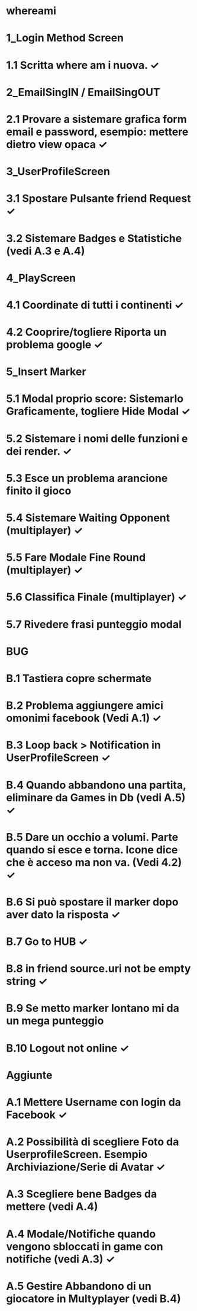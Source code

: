 # whereami

# 1_Login Method Screen
# 1.1 Scritta where am i nuova. ✓

# 2_EmailSingIN / EmailSingOUT
# 2.1 Provare a sistemare grafica form email e password, esempio: mettere dietro view opaca ✓

# 3_UserProfileScreen
# 3.1 Spostare Pulsante friend Request ✓
# 3.2 Sistemare Badges e Statistiche (vedi A.3 e A.4)

# 4_PlayScreen
# 4.1 Coordinate di tutti i continenti  ✓
# 4.2 Cooprire/togliere Riporta un problema google ✓

# 5_Insert Marker
# 5.1 Modal proprio score: Sistemarlo Graficamente, togliere Hide Modal ✓
# 5.2 Sistemare i nomi delle funzioni e dei render. ✓
# 5.3 Esce un problema arancione finito il gioco 
# 5.4 Sistemare Waiting Opponent (multiplayer) ✓
# 5.5 Fare Modale Fine Round (multiplayer) ✓
# 5.6 Classifica Finale (multiplayer) ✓
# 5.7 Rivedere frasi punteggio modal 

# BUG
# B.1 Tastiera copre schermate 
# B.2 Problema aggiungere amici omonimi facebook (Vedi A.1) ✓
# B.3 Loop back > Notification in UserProfileScreen ✓
# B.4 Quando abbandono una partita, eliminare da Games in Db (vedi A.5) ✓
# B.5 Dare un occhio a volumi. Parte quando si esce e torna. Icone dice che è acceso ma non va. (Vedi 4.2) ✓
# B.6 Si può spostare il marker dopo aver dato la risposta ✓
# B.7 Go to HUB ✓
# B.8 in friend source.uri not be empty string ✓
# B.9 Se metto marker lontano mi da un mega punteggio
# B.10 Logout not online ✓

# Aggiunte
# A.1 Mettere Username con login da Facebook ✓
# A.2 Possibilità di scegliere Foto da UserprofileScreen. Esempio Archiviazione/Serie di Avatar ✓
# A.3 Scegliere bene Badges da mettere (vedi A.4)
# A.4 Modale/Notifiche quando vengono sbloccati in game con notifiche (vedi A.3) ✓
# A.5 Gestire Abbandono di un giocatore in Multyplayer (vedi B.4)